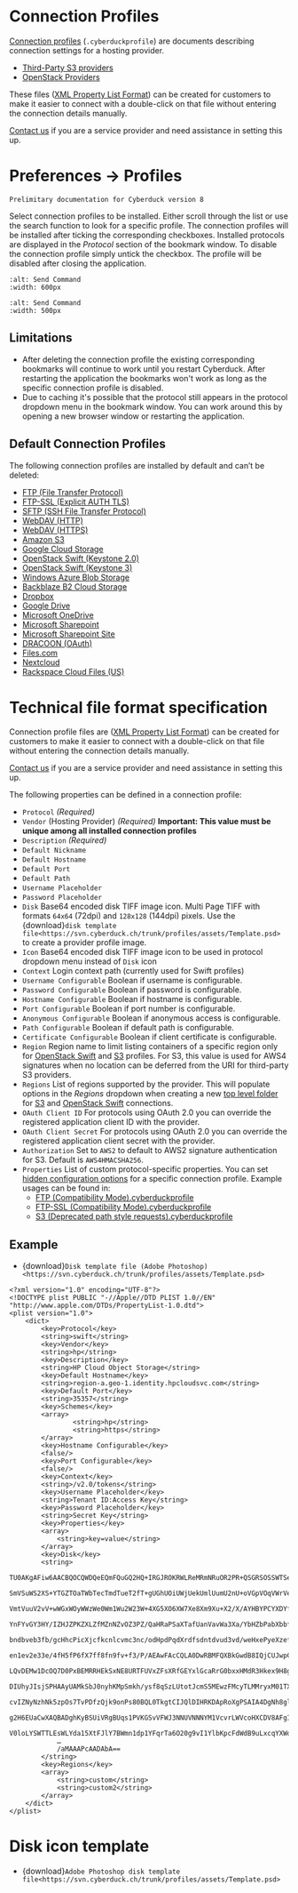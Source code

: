Connection Profiles
===

[Connection profiles](Connection.md#connection-profiles) (`.cyberduckprofile`) are documents describing connection settings for a hosting provider.

- [Third-Party S3 providers](../Protocols/S3/index.md#third-party-providers)
- [OpenStack Providers](../Protocols/OpenStack/index.md#providers)

These files ([XML Property List Format](http://en.wikipedia.org/wiki/Property_list)) can be created for customers to make it easier to connect with a double-click on that file without entering the connection details manually.


[Contact us](mailto:support@cyberduck.io) if you are a service provider and need assistance in setting this up.


# Preferences → Profiles

```{note}
Prelimitary documentation for Cyberduck version 8
``` 

Select connection profiles to be installed. Either scroll through the list or use the search function to look for a specific profile. The connection profiles will be installed after ticking the corresponding checkboxes. Installed protocols are displayed in the _Protocol_ section of the bookmark window. To disable the connection profile simply untick the checkbox. The profile will be disabled after closing the application.

```{image} _images/Preferences_Profiles_macOS.png
:alt: Send Command
:width: 600px
```

```{image} _images/Preferences_Profiles.png
:alt: Send Command
:width: 500px
```
## Limitations

- After deleting the connection profile the existing corresponding bookmarks will continue to work until you restart Cyberduck. After restarting the application the bookmarks won't work as long as the specific connection profile is disabled.
- Due to caching it's possible that the protocol still appears in the protocol dropdown menu in the bookmark window. You can work around this by opening a new browser window or restarting the application.

## Default Connection Profiles

The following connection profiles are installed by default and can’t be deleted:

- [FTP (File Transfer Protocol)](../Protocols/FTP)
- [FTP-SSL (Explicit AUTH TLS)](../Protocols/FTP)
- [SFTP (SSH File Transfer Protocol)](../Protocols/SFTP)
- [WebDAV (HTTP)](../Protocols/WebDAV/index)
- [WebDAV (HTTPS)](../Protocols/WebDAV/index)
- [Amazon S3](../Protocols/S3/index)
- [Google Cloud Storage](../Protocols/Google_Cloud_Storage)
- [OpenStack Swift (Keystone 2.0)](../Protocols/OpenStack/index)
- [OpenStack Swift (Keystone 3)](../Protocols/OpenStack/index)
- [Windows Azure Blob Storage](../Protocols/Azure)
- [Backblaze B2 Cloud Storage](../Protocols/B2)
- [Dropbox](../Protocols/Dropbox)
- [Google Drive](../Protocols/Google_Drive)
- [Microsoft OneDrive](../Protocols/OneDrive)
- [Microsoft Sharepoint](../Protocols/SharePoint)
- [Microsoft Sharepoint Site](../Protocols/SharePoint)
- [DRACOON (OAuth)](../Protocols/Dracoon)
- [Files.com](../Protocols/Files.com)
- [Nextcloud](../Protocols/WebDAV/Nextcloud)
- [Rackspace Cloud Files (US)](../Protocols/OpenStack/CloudFiles)

# Technical file format specification

Connection profile files are ([XML Property List Format](http://en.wikipedia.org/wiki/Property_list)) can be created for customers to make it easier to connect with a double-click on that file without entering the connection details manually.

[Contact us](mailto:support@cyberduck.io) if you are a service provider and need assistance in setting this up.

The following properties can be defined in a connection profile:

- `Protocol` *(Required)*
- `Vendor` (Hosting Provider) *(Required)* **Important: This value must be unique among all installed connection profiles**
- `Description` *(Required)*
- `Default Nickname`
- `Default Hostname`
- `Default Port`
- `Default Path`
- `Username Placeholder`
- `Password Placeholder`
- `Disk` Base64 encoded disk TIFF image icon. Multi Page TIFF with formats `64x64` (72dpi) and `128x128` (144dpi) pixels. Use the {download}`disk template file<https://svn.cyberduck.ch/trunk/profiles/assets/Template.psd>` to create a provider profile image.
- `Icon` Base64 encoded disk TIFF image icon to be used in protocol dropdown menu instead of `Disk` icon
- `Context` Login context path (currently used for Swift profiles)
- `Username Configurable` Boolean if username is configurable.
- `Password Configurable` Boolean if password is configurable.
- `Hostname Configurable` Boolean if hostname is configurable.
- `Port Configurable` Boolean if port number is configurable.
- `Anonymous Configurable` Boolean if anonymous access is configurable.
- `Path Configurable` Boolean if default path is configurable.
- `Certificate Configurable` Boolean if client certificate is configurable.
- `Region` Region name to limit listing containers of a specific region only for [OpenStack Swift](../Protocols/OpenStack/index) and [S3](../Protocols/S3/index) profiles. For S3, this value is used for AWS4 signatures when no location can be deferred from the URI for third-party S3 providers.
- `Regions` List of regions supported by the provider. This will populate options in the *Regions* dropdown when creating a new [top level folder](../Protocols/S3/index#creating-a-bucket) for [S3](../Protocols/S3/index) and [OpenStack Swift](../Protocols/OpenStack/SwiftStack) connections.
- `OAuth Client ID` For protocols using OAuth 2.0 you can override the registered application client ID with the provider.
- `OAuth Client Secret` For protocols using OAuth 2.0 you can override the registered application client secret with the provider.
- `Authorization` Set to `AWS2` to default to AWS2 signature authentication for S3. Default is `AWS4HMACSHA256`.
- `Properties` List of custom protocol-specific properties. You can set [hidden configuration options](Preferences.md#hidden-configuration-options) for a specific connection profile. Example usages can be found in:
  * [FTP (Compatibility Mode).cyberduckprofile](https://github.com/iterate-ch/cyberduck/blob/master/profiles/FTP%20(Compatibility%20Mode).cyberduckprofile)
  * [FTP-SSL (Compatibility Mode).cyberduckprofile](https://github.com/iterate-ch/cyberduck/blob/master/profiles/FTP-SSL%20(Compatibility%20Mode).cyberduckprofile)
  * [S3 (Deprecated path style requests).cyberduckprofile](https://github.com/iterate-ch/cyberduck/blob/master/profiles/S3%20(Deprecated%20path%20style%20requests).cyberduckprofile)

## Example

- {download}`Disk template file (Adobe Photoshop)<https://svn.cyberduck.ch/trunk/profiles/assets/Template.psd>`

```{code-block}
<?xml version="1.0" encoding="UTF-8"?>
<!DOCTYPE plist PUBLIC "-//Apple//DTD PLIST 1.0//EN" "http://www.apple.com/DTDs/PropertyList-1.0.dtd">
<plist version="1.0">
    <dict>
        <key>Protocol</key>
        <string>swift</string>
        <key>Vendor</key>
        <string>hp</string>
        <key>Description</key>
        <string>HP Cloud Object Storage</string>
        <key>Default Hostname</key>
        <string>region-a.geo-1.identity.hpcloudsvc.com</string>
        <key>Default Port</key>
        <string>35357</string>
        <key>Schemes</key>
        <array>
                <string>hp</string>
                <string>https</string>
        </array>
        <key>Hostname Configurable</key>
        <false/>
        <key>Port Configurable</key>
        <false/>
        <key>Context</key>
        <string>/v2.0/tokens</string>
        <key>Username Placeholder</key>
        <string>Tenant ID:Access Key</string>
        <key>Password Placeholder</key>
        <string>Secret Key</string>
        <key>Properties</key>
        <array>
            <string>key=value</string>
        </array>
        <key>Disk</key>
        <string>
            TU0AKgAFiw6AACBQOCQWDQeEQmFQuGQ2HQ+IRGJROKRWLReMRmNRuOR2PR+QSGRSOSSWTSeU
            SmVSuWS2XS+YTGZTOaTWbTecTmdTueT2fT+gUGhUOiUWjUekUmlUumU2nU+oVGpVOqVWrVes
            VmtVuuV2vV+wWGxWOyWWzWe0Wm1Wu2W23W+4XG5XO6XW7Xe8Xm9Xu+X2/X/AYHBYPCYXDYfE
            YnFYvGY3HY/IZHJZPKZXLZfMZnNZvOZ3PZ/QaHRaPSaXTafUanVavWa3Xa/YbHZbPabXbbfc
            bndbveb3fb/gcHhcPicXjcfkcnlcvmc3nc/odHpdPqdXrdfsdntdvud3vd/weHxePyeXzef0
            en1ev2e33e/4fH5fP6fX7ff8fn9fv+f3/P/AEAwFAcCQLA0DwRBMFQXBkGwdB8IQjCUJwpCs
            LQvDEMw1DcOQ7D0PxBEMRRHEkSxNE8URTFUVxZFsXRfGEYxlGcaRrG0bxxHMdR3Hkex9H8gS
            DIUhyJIsjSPHAAyUAMkSbJ0nyhKMpSmkh/ysf8qSzLUtotJcmS5MEwzFMcyTLMMryxM01TXE
            cvIZNyNzhNk5zpOs7TvPDfzQjk9onPs80BQL0TkgtCIJQlDIHRKDApRoXgPSAIA4DgNh8glJ
            g2H6EUaCwXAQBADghKyBSUiVRgBUqs1PVKGSvVFWJ3NNUVNNNYM1VcvrLWVcoHXCDV8AFgIJ
            V0loLYSWTTLEsWLYda15XtFJlY7BWmn1dp1YFqrTa6O20g9vI1YlbKpcFdWdB9uLxcqYXWol
            …
            /aMAAAPcAADAbA==
        </string>
        <key>Regions</key>
        <array>
            <string>custom</string>
            <string>custom2</string>
        </array>
    </dict>
</plist>
```

# Disk icon template

- {download}`Adobe Photoshop disk template file<https://svn.cyberduck.ch/trunk/profiles/assets/Template.psd>`